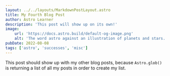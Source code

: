 ```yaml
---
layout: ../../layouts/MarkdownPostLayout.astro
title: My Fourth Blog Post
author: Astro Learner
description: 'This post will show up on its own!'
image:
    url: 'https://docs.astro.build/default-og-image.png'
    alt: 'The word astro against an illustration of planets and stars.'
pubDate: 2022-08-08
tags: ['astro', 'successes', 'misc']
---
```


This post should show up with my other blog posts, because `Astro.glob()` is returning a list of all my posts in order to create my list.
